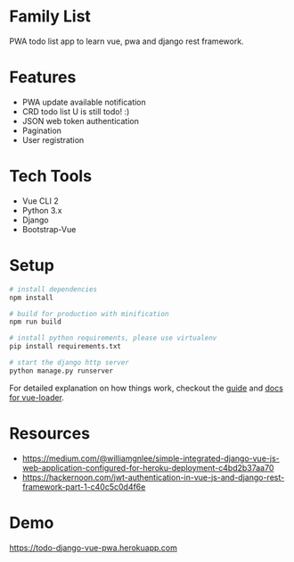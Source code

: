 # Family List

PWA todo list app to learn vue, pwa and django rest framework.

# Features
- PWA update available notification
- CRD todo list U is still todo! :)
- JSON web token authentication
- Pagination
- User registration

# Tech Tools
- Vue CLI 2
- Python 3.x
- Django
- Bootstrap-Vue

# Setup

``` bash
# install dependencies
npm install

# build for production with minification
npm run build

# install python requirements, please use virtualenv
pip install requirements.txt

# start the django http server
python manage.py runserver
```

For detailed explanation on how things work, checkout the [guide](http://vuejs-templates.github.io/webpack/) and [docs for vue-loader](http://vuejs.github.io/vue-loader).

# Resources
- https://medium.com/@williamgnlee/simple-integrated-django-vue-js-web-application-configured-for-heroku-deployment-c4bd2b37aa70
- https://hackernoon.com/jwt-authentication-in-vue-js-and-django-rest-framework-part-1-c40c5c0d4f6e

# Demo
https://todo-django-vue-pwa.herokuapp.com
